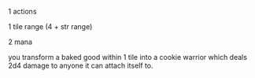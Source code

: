 1 actions

1 tile range (4 + str range)

2 mana

you transform a baked good within 1 tile into a cookie warrior 
which deals 2d4 damage to anyone it can attach itself to.
